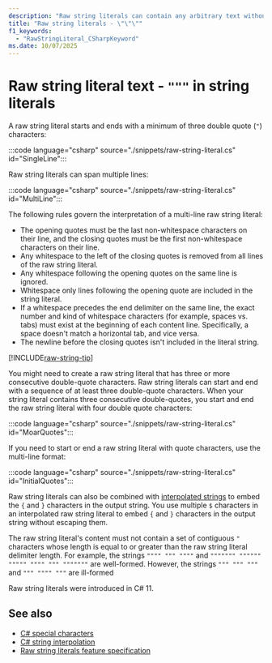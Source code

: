 ```yaml
---
description: "Raw string literals can contain any arbitrary text without the need for special escape sequences. You begin and end a raw string literal with a minimum of three double-quote characters."
title: "Raw string literals - \"\"\""
f1_keywords:
  - "RawStringLiteral_CSharpKeyword"
ms.date: 10/07/2025
---
```

# Raw string literal text - `"""` in string literals

A raw string literal starts and ends with a minimum of three double quote (`"`) characters:

:::code language="csharp" source="./snippets/raw-string-literal.cs" id="SingleLine":::

Raw string literals can span multiple lines:

:::code language="csharp" source="./snippets/raw-string-literal.cs" id="MultiLine":::

The following rules govern the interpretation of a multi-line raw string literal:

- The opening quotes must be the last non-whitespace characters on their line, and the closing quotes must be the first non-whitespace characters on their line.
- Any whitespace to the left of the closing quotes is removed from all lines of the raw string literal.
- Any whitespace following the opening quotes on the same line is ignored.
- Whitespace only lines following the opening quote are included in the string literal.
- If a whitespace precedes the end delimiter on the same line, the exact number and kind of whitespace characters (for example, spaces vs. tabs) must exist at the beginning of each content line. Specifically, a space doesn't match a horizontal tab, and vice versa.
- The newline before the closing quotes isn't included in the literal string.

[!INCLUDE[raw-string-tip](../../includes/raw-string-parsing.md)]

You might need to create a raw string literal that has three or more consecutive double-quote characters. Raw string literals can start and end with a sequence of at least three double-quote characters. When your string literal contains three consecutive double-quotes, you start and end the raw string literal with four double quote characters:

:::code language="csharp" source="./snippets/raw-string-literal.cs" id="MoarQuotes":::

If you need to start or end a raw string literal with quote characters, use the multi-line format:

:::code language="csharp" source="./snippets/raw-string-literal.cs" id="InitialQuotes":::

Raw string literals can also be combined with [interpolated strings](./interpolated.md#interpolated-raw-string-literals) to embed the `{` and `}` characters in the output string. You use multiple `$` characters in an interpolated raw string literal to embed `{` and `}` characters in the output string without escaping them.

The raw string literal's content must not contain a set of contiguous `"` characters whose length is equal to or greater than the raw string literal delimiter length. For example, the strings `"""" """ """"` and `""""""" """""" """"" """" """ """""""` are well-formed. However, the strings `""" """ """` and `""" """" """` are ill-formed

Raw string literals were introduced in C# 11.

## See also

- [C# special characters](./index.md)
- [C# string interpolation](./interpolated.md)
- [Raw string literals feature specification](~/_csharplang/proposals/csharp-11.0/raw-string-literal.md)
